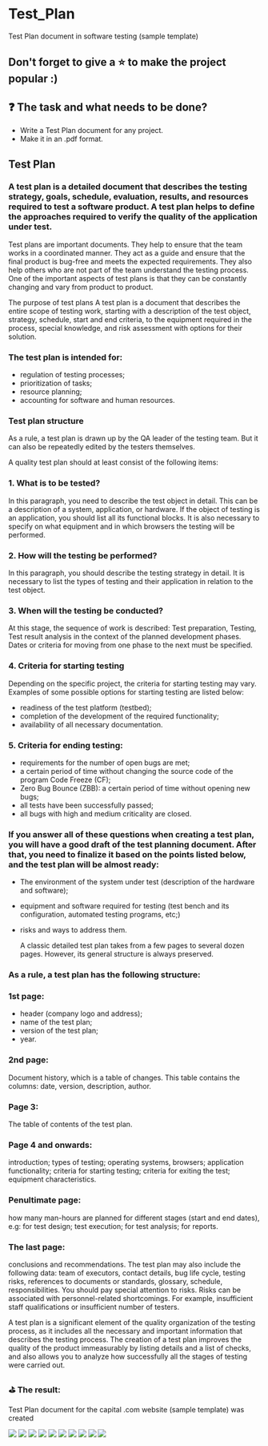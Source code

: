 # Test_Plan
Test Plan document in software testing (sample template)

## Don't forget to give a :star: to make the project popular :) 

## :question: The task and what needs to be done?
- Write a Test Plan document  for any project. 
- Make it in an .pdf format.

## Test Plan
### A test plan is a detailed document that describes the testing strategy, goals, schedule, evaluation, results, and resources required to test a software product. A test plan helps to define the approaches required to verify the quality of the application under test. 

Test plans are important documents. They help to ensure that the team works in a coordinated manner. They act as a guide and ensure that the final product is bug-free and meets the expected requirements. They also help others who are not part of the team understand the testing process. One of the important aspects of test plans is that they can be constantly changing and vary from product to product.

The purpose of test plans
A test plan is a document that describes the entire scope of testing work, starting with a description of the test object, strategy, schedule, start and end criteria, to the equipment required in the process, special knowledge, and risk assessment with options for their solution.

### The test plan is intended for:

- regulation of testing processes;
- prioritization of tasks;
- resource planning;
- accounting for software and human resources.

### Test plan structure
As a rule, a test plan is drawn up by the QA leader of the testing team. But it can also be repeatedly edited by the testers themselves.

A quality test plan should at least consist of the following items:

### 1. What is to be tested?
In this paragraph, you need to describe the test object in detail. This can be a description of a system, application, or hardware. If the object of testing is an application, you should list all its functional blocks. It is also necessary to specify on what equipment and in which browsers the testing will be performed.

### 2. How will the testing be performed?
In this paragraph, you should describe the testing strategy in detail. It is necessary to list the types of testing and their application in relation to the test object.

### 3. When will the testing be conducted?
At this stage, the sequence of work is described: Test preparation, Testing, Test result analysis in the context of the planned development phases. Dates or criteria for moving from one phase to the next must be specified.

### 4. Criteria for starting testing
Depending on the specific project, the criteria for starting testing may vary. Examples of some possible options for starting testing are listed below:
- readiness of the test platform (testbed);
- completion of the development of the required functionality;
- availability of all necessary documentation.

### 5. Criteria for ending testing:
- requirements for the number of open bugs are met;
- a certain period of time without changing the source code of the program Code Freeze (CF);
- Zero Bug Bounce (ZBB): a certain period of time without opening new bugs;
- all tests have been successfully passed;
- all bugs with high and medium criticality are closed.

### If you answer all of these questions when creating a test plan, you will have a good draft of the test planning document. After that, you need to finalize it based on the points listed below, and the test plan will be almost ready:

- The environment of the system under test (description of the hardware and software);
- equipment and software required for testing (test bench and its configuration, automated testing programs, etc;)
- risks and ways to address them.

  A classic detailed test plan takes from a few pages to several dozen pages. However, its general structure is always preserved. 
### As a rule, a test plan has the following structure:

### 1st page:
- header (company logo and address);
- name of the test plan;
- version of the test plan;
- year.


### 2nd page:
Document history, which is a table of changes. This table contains the columns: date, version, description, author.

### Page 3:
The table of contents of the test plan.

### Page 4 and onwards:
introduction;
types of testing;
operating systems, browsers;
application functionality;
criteria for starting testing;
criteria for exiting the test;
equipment characteristics.

### Penultimate page:
how many man-hours are planned for different stages (start and end dates), e.g:
for test design;
test execution;
for test analysis;
for reports.

### The last page:
conclusions and recommendations.
The test plan may also include the following data: team of executors, contact details, bug life cycle, testing risks, references to documents or standards, glossary, schedule, responsibilities. You should pay special attention to risks. Risks can be associated with personnel-related shortcomings. For example, insufficient staff qualifications or insufficient number of testers.

A test plan is a significant element of the quality organization of the testing process, as it includes all the necessary and important information that describes the testing process. The creation of a test plan improves the quality of the product immeasurably by listing details and a list of checks, and also allows you to analyze how successfully all the stages of testing were carried out.



### :golf: The result:
Test Plan document for the capital .com website (sample template) was created 

<img src="Screens/Screen_TestPlan_1.jpg" />  
<img src="Screens/Screen_TestPlan_2.jpg" />  
<img src="Screens/Screen_TestPlan_3.jpg" />  
<img src="Screens/Screen_TestPlan_4.jpg" />  
<img src="Screens/Screen_TestPlan_5.jpg" />  
<img src="Screens/Screen_TestPlan_6.jpg" />  
<img src="Screens/Screen_TestPlan_7.jpg" />  
<img src="Screens/Screen_TestPlan_8.jpg" />  
<img src="Screens/Screen_TestPlan_9.jpg" />  
<img src="Screens/Screen_TestPlan_10.jpg" />  


